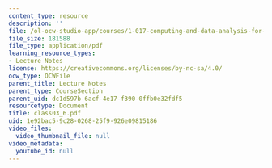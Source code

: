 ```yaml
---
content_type: resource
description: ''
file: /ol-ocw-studio-app/courses/1-017-computing-and-data-analysis-for-environmental-applications-fall-2003/1e92bac59c28026825f9926e09815186_class03_6.pdf
file_size: 181588
file_type: application/pdf
learning_resource_types:
- Lecture Notes
license: https://creativecommons.org/licenses/by-nc-sa/4.0/
ocw_type: OCWFile
parent_title: Lecture Notes
parent_type: CourseSection
parent_uid: dc1d597b-6acf-4e17-f390-0ffb0e32fdf5
resourcetype: Document
title: class03_6.pdf
uid: 1e92bac5-9c28-0268-25f9-926e09815186
video_files:
  video_thumbnail_file: null
video_metadata:
  youtube_id: null
---
```


